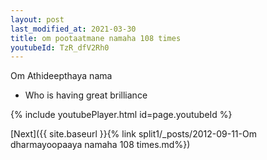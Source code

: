 ```yaml
---
layout: post
last_modified_at: 2021-03-30
title: om pootaatmane namaha 108 times
youtubeId: TzR_dfV2Rh0
---
```

 
 
Om Athideepthaya nama 
 
 -  Who is having great brilliance 
 
  
 
  
 
 
 
 
 
 


{% include youtubePlayer.html id=page.youtubeId %}
 
[Next]({{ site.baseurl }}{% link  split1/_posts/2012-09-11-Om dharmayoopaaya namaha 108 times.md%})
 
